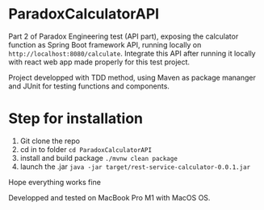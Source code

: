 # ParadoxCalculatorAPI
Part 2 of Paradox Engineering test (API part), exposing the calculator function as Spring Boot framework API, running locally on ``http://localhost:8080/calculate``.
Integrate this API after running it locally with react web app made properly for this test project.

Project developped with TDD method, using Maven as package mananger and JUnit for testing functions and components.

# Step for installation
1. Git clone the repo 
2. cd in to folder ``cd ParadoxCalculatorAPI``
3. install and build package ``./mvnw clean package``
4. launch the .jar ``java -jar target/rest-service-calculator-0.0.1.jar``

Hope everything works fine

Developped and tested on MacBook Pro M1 with MacOS OS.
